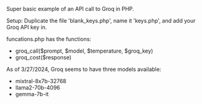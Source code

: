 Super basic example of an API call to Groq in PHP.

Setup: Duplicate the file 'blank_keys.php', name it 'keys.php', and add your Groq API key in.

funcations.php has the functions:
*  groq_call($prompt, $model, $temperature, $groq_key)
*  groq_cost($response)

As of 3/27/2024, Groq seems to have three models available:
*  mixtral-8x7b-32768
*  llama2-70b-4096
*  gemma-7b-it
